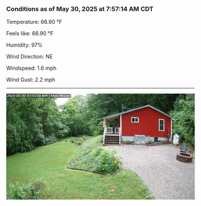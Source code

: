 ### Conditions as of May 30, 2025 at 7:57:14 AM CDT 

Temperature: 66.90 &deg;F

Feels like: 66.90 &deg;F

Humidity: 97%

Wind Direction: NE

Windspeed: 1.6 mph

Wind Gust: 2.2 mph

---

<img src="./images/latest.jpeg"/>

